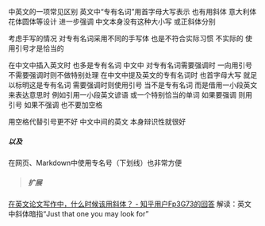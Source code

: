 中英文的一项常见区别
英文中“专有名词”用首字母大写表示
也有用斜体 意大利体花体圆体等设计 进一步强调
中文本身没有这种大小写 或正斜体分别

考虑手写的情况
对专有名词采用不同的手写体
也是不符合实际习惯 不实际的
使用引号才是恰当的

在中文中插入英文时 也多是专有名词
中文中 对专有名词需要强调时 一向用引号
不需要强调时则不做特别处理
在中文中提及英文的专有名词时
也首字母大写 就足以标明这是专有名词
需要强调时则使用引号
当不是专有名词 而是借用一小段英文来表达意思时
例如引用一小段英文谚语 或一个特别恰当的单词
如果要强调 则用引号
如果不强调 也不要加空格

用空格代替引号更不好
中文中间的英文 本身辩识性就很好

##### 以及
在网页、Markdown中使用专名号（下划线）也非常方便

>##### 扩展
[在英文论文写作中，什么时候该用斜体？ - 知乎用户Fp3G73的回答](https://www.zhihu.com/question/27536649/answer/965846902)
解读：英文中斜体暗指“Just that one you may look for”
